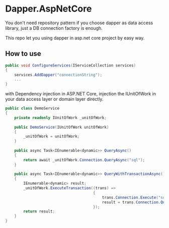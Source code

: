 # Dapper.AspNetCore

You don't need repository pattern if you choose dapper as data access library, just a DB connection factory is enough.

This repo let you using dapper in asp.net core project by easy way.

## How to use

```csharp
public void ConfigureServices(IServiceCollection services)
{
    services.AddDapper("connectionString");
    ...
}
```

with Dependency injection in ASP.NET Core, injection the IUnitOfWork in your data access layer or domain layer directly.

```csharp
public class DemoService
{
    private readonly IUnitOfWork _unitOfWork;
    
    public DemoService(IUnitOfWork unitOfWork)
    {
        _unitOfWork = unitOfWork;
    }
    
    public async Task<IEnumerable<dynamic>> QueryAsync()
    {
        return await _unitOfWork.Connection.QueryAsync("sql");
    }
    
    public async Task<IEnumerable<dynamic>> QueryWithTransactionAsync()
    {
        IEnumerable<dynamic> result; 
        _unitOfWork.ExecuteTransaction((trans) =>
                                       {
                                           trans.Connection.Execute("sql");
                                           result = trans.Connection.Query("sql");
                                       });
        return result;
    }
}
```

